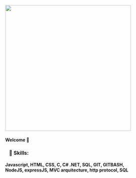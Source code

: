 <img style="width: 400px;" src="https://media0.giphy.com/media/Lny6Rw04nsOOc/giphy.gif?cid=ecf05e47k08b0l4wkypmw5qf08x6ed1iecsb7mseg7o1f7ms&rid=giphy.gif&ct=g" />
<h4>Welcome 👋 </h4>

   
   
<h3>⠀🌟 Skills:</h3>
<h4>Javascript, HTML, CSS, C, C# .NET, SQL, GIT, GITBASH, <br>
   NodeJS, expressJS, MVC arquitecture, http protocol, SQL</h4>
         
